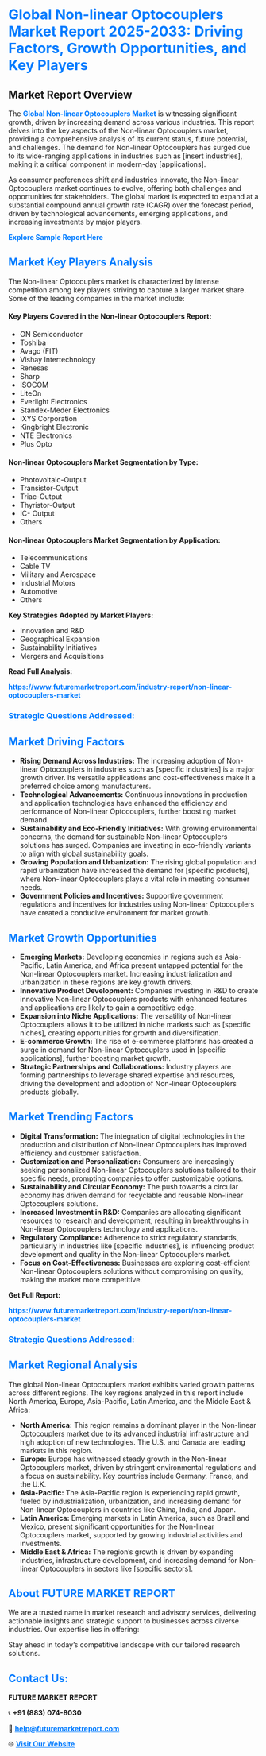 <h1 style="color: #007BFF;">Global Non-linear Optocouplers Market Report 2025-2033: Driving Factors, Growth Opportunities, and Key Players</h1>

<section id="overview">
<h2>Market Report Overview</h2>
<p>The <a href="https://www.futuremarketreport.com/industry-report/non-linear-optocouplers-market" style="color: #007BFF; text-decoration: none;"><strong>Global Non-linear Optocouplers Market</strong></a> is witnessing significant growth, driven by increasing demand across various industries. This report delves into the key aspects of the Non-linear Optocouplers market, providing a comprehensive analysis of its current status, future potential, and challenges. The demand for Non-linear Optocouplers has surged due to its wide-ranging applications in industries such as [insert industries], making it a critical component in modern-day [applications].</p>
<p>As consumer preferences shift and industries innovate, the Non-linear Optocouplers market continues to evolve, offering both challenges and opportunities for stakeholders. The global market is expected to expand at a substantial compound annual growth rate (CAGR) over the forecast period, driven by technological advancements, emerging applications, and increasing investments by major players.</p>
</section>

<section id="overview">
<p><a href="https://www.futuremarketreport.com/request-sample/reportId=46438" style="color: #007BFF; text-decoration: none;"><strong>Explore Sample Report Here</strong></a></p>
</section>

<section id="key-players">
<h2 style="color: #007BFF;">Market Key Players Analysis</h2>
<p>The Non-linear Optocouplers market is characterized by intense competition among key players striving to capture a larger market share. Some of the leading companies in the market include:</p>
<h4>Key Players Covered in the Non-linear Optocouplers Report:</h4>
<ul><li>ON Semiconductor</li><li>Toshiba</li><li>Avago (FIT)</li><li>Vishay Intertechnology</li><li>Renesas</li><li>Sharp</li><li>ISOCOM</li><li>LiteOn</li><li>Everlight Electronics</li><li>Standex-Meder Electronics</li><li>IXYS Corporation</li><li>Kingbright Electronic</li><li>NTE Electronics</li><li>Plus Opto</li></ul>
<h4>Non-linear Optocouplers Market Segmentation by Type:</h4>
<ul><li>Photovoltaic-Output</li><li>Transistor-Output</li><li>Triac-Output</li><li>Thyristor-Output</li><li>IC- Output</li><li>Others</li></ul>

<h4>Non-linear Optocouplers Market Segmentation by Application:</h4>
<ul><li>Telecommunications</li><li>Cable TV</li><li>Military and Aerospace</li><li>Industrial Motors</li><li>Automotive</li><li>Others</li></ul>
<p><strong>Key Strategies Adopted by Market Players:</strong></p>
<ul>
<li>Innovation and R&D</li>
<li>Geographical Expansion</li>
<li>Sustainability Initiatives</li>
<li>Mergers and Acquisitions</li>
</ul>
</section>

<section>
<p><strong>Read Full Analysis: </strong></p><a href="https://www.futuremarketreport.com/industry-report/non-linear-optocouplers-market" style="color: #007BFF; text-decoration: none;"><strong>https://www.futuremarketreport.com/industry-report/non-linear-optocouplers-market</strong></a>
<h3 style="color: #007BFF;">Strategic Questions Addressed:</h3>
</section>

<section id="driving-factors">
<h2 style="color: #007BFF;">Market Driving Factors</h2>
<ul>
<li><strong>Rising Demand Across Industries:</strong> The increasing adoption of Non-linear Optocouplers in industries such as [specific industries] is a major growth driver. Its versatile applications and cost-effectiveness make it a preferred choice among manufacturers.</li>
<li><strong>Technological Advancements:</strong> Continuous innovations in production and application technologies have enhanced the efficiency and performance of Non-linear Optocouplers, further boosting market demand.</li>
<li><strong>Sustainability and Eco-Friendly Initiatives:</strong> With growing environmental concerns, the demand for sustainable Non-linear Optocouplers solutions has surged. Companies are investing in eco-friendly variants to align with global sustainability goals.</li>
<li><strong>Growing Population and Urbanization:</strong> The rising global population and rapid urbanization have increased the demand for [specific products], where Non-linear Optocouplers plays a vital role in meeting consumer needs.</li>
<li><strong>Government Policies and Incentives:</strong> Supportive government regulations and incentives for industries using Non-linear Optocouplers have created a conducive environment for market growth.</li>
</ul>
</section>

<section id="growth-opportunities">
<h2 style="color: #007BFF;">Market Growth Opportunities</h2>
<ul>
<li><strong>Emerging Markets:</strong> Developing economies in regions such as Asia-Pacific, Latin America, and Africa present untapped potential for the Non-linear Optocouplers market. Increasing industrialization and urbanization in these regions are key growth drivers.</li>
<li><strong>Innovative Product Development:</strong> Companies investing in R&D to create innovative Non-linear Optocouplers products with enhanced features and applications are likely to gain a competitive edge.</li>
<li><strong>Expansion into Niche Applications:</strong> The versatility of Non-linear Optocouplers allows it to be utilized in niche markets such as [specific niches], creating opportunities for growth and diversification.</li>
<li><strong>E-commerce Growth:</strong> The rise of e-commerce platforms has created a surge in demand for Non-linear Optocouplers used in [specific applications], further boosting market growth.</li>
<li><strong>Strategic Partnerships and Collaborations:</strong> Industry players are forming partnerships to leverage shared expertise and resources, driving the development and adoption of Non-linear Optocouplers products globally.</li>
</ul>
</section>

<section id="trending-factors">
<h2 style="color: #007BFF;">Market Trending Factors</h2>
<ul>
<li><strong>Digital Transformation:</strong> The integration of digital technologies in the production and distribution of Non-linear Optocouplers has improved efficiency and customer satisfaction.</li>
<li><strong>Customization and Personalization:</strong> Consumers are increasingly seeking personalized Non-linear Optocouplers solutions tailored to their specific needs, prompting companies to offer customizable options.</li>
<li><strong>Sustainability and Circular Economy:</strong> The push towards a circular economy has driven demand for recyclable and reusable Non-linear Optocouplers solutions.</li>
<li><strong>Increased Investment in R&D:</strong> Companies are allocating significant resources to research and development, resulting in breakthroughs in Non-linear Optocouplers technology and applications.</li>
<li><strong>Regulatory Compliance:</strong> Adherence to strict regulatory standards, particularly in industries like [specific industries], is influencing product development and quality in the Non-linear Optocouplers market.</li>
<li><strong>Focus on Cost-Effectiveness:</strong> Businesses are exploring cost-efficient Non-linear Optocouplers solutions without compromising on quality, making the market more competitive.</li>
</ul>
</section>

<section>
<p><strong>Get Full Report: </strong></p><a href="https://www.futuremarketreport.com/industry-report/non-linear-optocouplers-market" style="color: #007BFF; text-decoration: none;"><strong>https://www.futuremarketreport.com/industry-report/non-linear-optocouplers-market</strong></a>
<h3 style="color: #007BFF;">Strategic Questions Addressed:</h3>
</section>


<section id="regional-analysis">
<h2 style="color: #007BFF;">Market Regional Analysis</h2>
<p>The global Non-linear Optocouplers market exhibits varied growth patterns across different regions. The key regions analyzed in this report include North America, Europe, Asia-Pacific, Latin America, and the Middle East & Africa:</p>
<ul>
<li><strong>North America:</strong> This region remains a dominant player in the Non-linear Optocouplers market due to its advanced industrial infrastructure and high adoption of new technologies. The U.S. and Canada are leading markets in this region.</li>
<li><strong>Europe:</strong> Europe has witnessed steady growth in the Non-linear Optocouplers market, driven by stringent environmental regulations and a focus on sustainability. Key countries include Germany, France, and the U.K.</li>
<li><strong>Asia-Pacific:</strong> The Asia-Pacific region is experiencing rapid growth, fueled by industrialization, urbanization, and increasing demand for Non-linear Optocouplers in countries like China, India, and Japan.</li>
<li><strong>Latin America:</strong> Emerging markets in Latin America, such as Brazil and Mexico, present significant opportunities for the Non-linear Optocouplers market, supported by growing industrial activities and investments.</li>
<li><strong>Middle East & Africa:</strong> The region’s growth is driven by expanding industries, infrastructure development, and increasing demand for Non-linear Optocouplers in sectors like [specific sectors].</li>
</ul>
</section>

<footer>
<h2 style="color: #007BFF;">About FUTURE MARKET REPORT</h2>
<p>We are a trusted name in market research and advisory services, delivering actionable insights and strategic support to businesses across diverse industries. Our expertise lies in offering:</p>

<p>Stay ahead in today’s competitive landscape with our tailored research solutions.</p>

<h2 style="color: #007BFF;">Contact Us:</h2>
<p><strong>FUTURE MARKET REPORT</strong></p>
<p>📞 <strong>+91 (883) 074-8030</strong></p>
<p>📧 <strong><a href="mailto:help@futuremarketreport.com" style="color: #007BFF;">help@futuremarketreport.com</a></strong></p>
<p>🌐 <strong><a href="https://www.futuremarketreport.com/" style="color: #007BFF;">Visit Our Website</a></strong></p>
</footer>